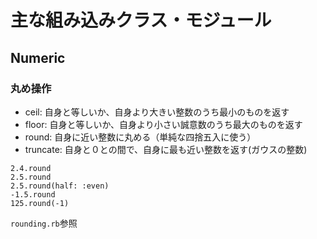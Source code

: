 # 主な組み込みクラス・モジュール
## Numeric

### 丸め操作

* ceil: 自身と等しいか、自身より大きい整数のうち最小のものを返す
* floor: 自身と等しいか、自身より小さい誠意数のうち最大のものを返す
* round: 自身に近い整数に丸める（単純な四捨五入に使う）
* truncate: 自身と０との間で、自身に最も近い整数を返す(ガウスの整数)

```
2.4.round
2.5.round
2.5.round(half: :even)
-1.5.round
125.round(-1)
```

`rounding.rb`参照
